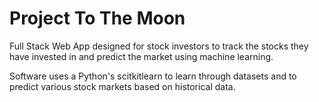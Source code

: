 # Project To The Moon

Full Stack Web App designed for stock investors to track the stocks they have invested in and predict the market using machine learning.

Software uses a Python's scitkitlearn to learn through datasets and to predict various stock markets based on historical data.
